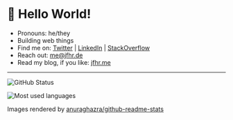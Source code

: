 # 👋 Hello World!

- Pronouns: he/they
- Building web things
- Find me on: [Twitter](https://jfhr.de/twitter) | [LinkedIn](https://jfhr.de/linkedin) | [StackOverflow](https://jfhr.de/stackoverflow)
- Reach out: [me@jfhr.de](mailto:me@jfhr.de)
- Read my blog, if you like: [jfhr.me](https://jfhr.me)

---

![GitHub Status](https://github-readme-stats.vercel.app/api?username=jfhr&theme=tokyonight&include_all_commits=true&count_private=true)

![Most used languages](https://github-readme-stats.vercel.app/api/top-langs/?username=jfhr&theme=tokyonight)

Images rendered by [anuraghazra/github-readme-stats](https://github.com/anuraghazra/github-readme-stats)

